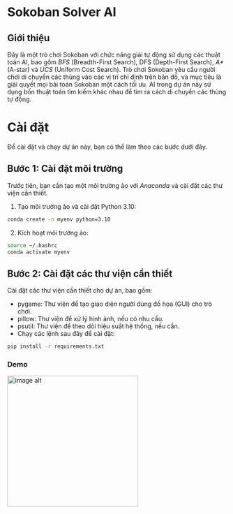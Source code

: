 # Sokoban Solver AI
## Giới thiệu
Đây là một trò chơi Sokoban với chức năng giải tự động sử dụng các thuật toán AI, bao gồm *BFS* (Breadth-First Search), DFS (Depth-First Search), *A\** (A-star) và *UCS* (Uniform Cost Search). Trò chơi Sokoban yêu cầu người chơi di chuyển các thùng vào các vị trí chỉ định trên bản đồ, và mục tiêu là giải quyết mọi bài toán Sokoban một cách tối ưu. AI trong dự án này sử dụng bốn thuật toán tìm kiếm khác nhau để tìm ra cách di chuyển các thùng tự động.
# Cài đặt
Để cài đặt và chạy dự án này, bạn có thể làm theo các bước dưới đây.

## Bước 1: Cài đặt môi trường
Trước tiên, bạn cần tạo một môi trường ảo với *Anaconda* và cài đặt các thư viện cần thiết.

1. Tạo môi trường ảo và cài đặt Python 3.10:
```bash
conda create -n myenv python=3.10
```
2. Kích hoạt môi trường ảo:
```bash
source ~/.bashrc
conda activate myenv
```
## Bước 2: Cài đặt các thư viện cần thiết
Cài đặt các thư viện cần thiết cho dự án, bao gồm:

- pygame: Thư viện để tạo giao diện người dùng đồ họa (GUI) cho trò chơi.
- pillow: Thư viện để xử lý hình ảnh, nếu có nhu cầu.
- psutil: Thư viện để theo dõi hiệu suất hệ thống, nếu cần.
- Chạy các lệnh sau đây để cài đặt:
```bash
pip install -r requirements.txt
```

### Demo
<img src="https://github.com/yuk1s4n/Lab-1---AI/blob/a52058dabed7f83ed83248c1094c5d696b89f449/demo_images/map_10.png" alt="image alt" width="300"/>